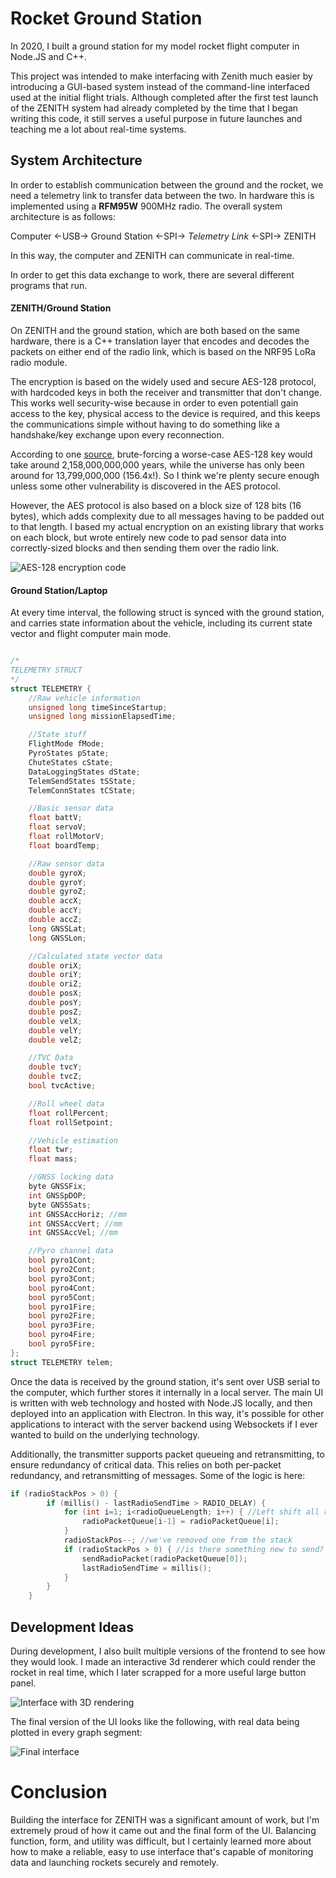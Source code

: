 # Rocket Ground Station

In 2020, I built a ground station for my model rocket flight computer in Node.JS and C++.

This project was intended to make interfacing with Zenith much easier by introducing a GUI-based system instead of the command-line interfaced used at the initial flight trials. Although completed after the first test launch of the ZENITH system had already completed by the time that I began writing this code, it still serves a useful purpose in future launches and teaching me a lot about real-time systems.

## System Architecture

In order to establish communication between the ground and the rocket, we need a telemetry link to transfer data between the two. In hardware this is implemented using a **RFM95W** 900MHz radio.
The overall system architecture is as follows:

Computer <-USB-> Ground Station <-SPI-> _Telemetry Link_ <-SPI-> ZENITH

In this way, the computer and ZENITH can communicate in real-time.

In order to get this data exchange to work, there are several different programs that run.

#### ZENITH/Ground Station

On ZENITH and the ground station, which are both based on the same hardware, there is a C++ translation layer that encodes and decodes the packets on either end of the radio link, which is based on the NRF95 LoRa radio module.

The encryption is based on the widely used and secure AES-128 protocol, with hardcoded keys in both the receiver and transmitter that don't change. This works well security-wise because in order to even potentiall gain access to the key, physical access to the device is required, and this keeps the communications simple without having to do something like a handshake/key exchange upon every reconnection.

According to one [source](https://crypto.stackexchange.com/questions/48667/how-long-would-it-take-to-brute-force-an-aes-128-key), brute-forcing a worse-case AES-128 key would take around 2,158,000,000,000 years, while the universe has only been around for 13,799,000,000 (156.4x!). So I think we're plenty secure enough unless some other vulnerability is discovered in the AES protocol.

However, the AES protocol is also based on a block size of 128 bits (16 bytes), which adds complexity due to all messages having to be padded out to that length. I based my actual encryption on an existing library that works on each block, but wrote entirely new code to pad sensor data into correctly-sized blocks and then sending them over the radio link.

![AES-128 encryption code](encryptDecrypt.png)

#### Ground Station/Laptop

At every time interval, the following struct is synced with the ground station, and carries state information about the vehicle, including its current state vector and flight computer main mode.

```c

/*
TELEMETRY STRUCT
*/
struct TELEMETRY {
	//Raw vehicle information
	unsigned long timeSinceStartup;
	unsigned long missionElapsedTime;

	//State stuff
	FlightMode fMode;
	PyroStates pState;
	ChuteStates cState;
	DataLoggingStates dState;
	TelemSendStates tSState;
	TelemConnStates tCState;

	//Basic sensor data
	float battV;
	float servoV;
	float rollMotorV;
	float boardTemp;

	//Raw sensor data
	double gyroX;
	double gyroY;
	double gyroZ;
	double accX;
	double accY;
	double accZ;
	long GNSSLat;
	long GNSSLon;

	//Calculated state vector data
	double oriX;
	double oriY;
	double oriZ;
	double posX;
	double posY;
	double posZ;
	double velX;
	double velY;
	double velZ;

	//TVC Data
	double tvcY;
	double tvcZ;
	bool tvcActive;

	//Roll wheel data
	float rollPercent;
	float rollSetpoint;

	//Vehicle estimation
	float twr;
	float mass;

	//GNSS locking data
	byte GNSSFix;
	int GNSSpDOP;
	byte GNSSSats;
	int GNSSAccHoriz; //mm
	int GNSSAccVert; //mm
	int GNSSAccVel; //mm

	//Pyro channel data
	bool pyro1Cont;
	bool pyro2Cont;
	bool pyro3Cont;
	bool pyro4Cont;
	bool pyro5Cont;
	bool pyro1Fire;
	bool pyro2Fire;
	bool pyro3Fire;
	bool pyro4Fire;
	bool pyro5Fire;
};
struct TELEMETRY telem;
```

Once the data is received by the ground station, it's sent over USB serial to the computer, which further stores it internally in a local server. The main UI is written with web technology and hosted with Node.JS locally, and then deployed into an application with Electron. In this way, it's possible for other applications to interact with the server backend using Websockets if I ever wanted to build on the underlying technology.

Additionally, the transmitter supports packet queueing and retransmitting, to ensure redundancy of critical data. This relies on both per-packet redundancy, and retransmitting of messages. Some of the logic is here:

```c++
if (radioStackPos > 0) {
		if (millis() - lastRadioSendTime > RADIO_DELAY) {
			for (int i=1; i<radioQueueLength; i++) { //Left shift all results by 1
				radioPacketQueue[i-1] = radioPacketQueue[i];
			}
			radioStackPos--; //we've removed one from the stack
			if (radioStackPos > 0) { //is there something new to send?
				sendRadioPacket(radioPacketQueue[0]);
				lastRadioSendTime = millis();
			}
		}
	}
```

## Development Ideas

During development, I also built multiple versions of the frontend to see how they would look. I made an interactive 3d renderer which could render the rocket in real time, which I later scrapped for a more useful large button panel.

![Interface with 3D rendering](interface_3d.jpg)

The final version of the UI looks like the following, with real data being plotted in every graph segment:

![Final interface](interface.png)

# Conclusion

Building the interface for ZENITH was a significant amount of work, but I'm extremely proud of how it came out and the final form of the UI. Balancing function, form, and utility was difficult, but I certainly learned more about how to make a reliable, easy to use interface that's capable of monitoring data and launching rockets securely and remotely.
